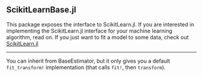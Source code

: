 ScikitLearnBase.jl
------------

This package exposes the interface to ScikitLearn.jl. If you are interested in
implementing the ScikitLearn.jl interface for your machine learning algorithm,
read on. If you just want to fit a model to some data, check out
[ScikitLearn.jl](https://github.com/cstjean/ScikitLearn.jl)

---

You can inherit from BaseEstimator, but it only gives you a default
`fit_transform!` implementation (that calls `fit!`, then `transform`).